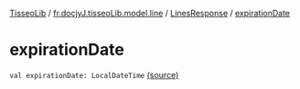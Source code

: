 [TisseoLib](../../index.md) / [fr.docjyJ.tisseoLib.model.line](../index.md) / [LinesResponse](index.md) / [expirationDate](./expiration-date.md)

# expirationDate

`val expirationDate: LocalDateTime` [(source)](https://github.com/docjyJ/TisseoLib/tree/master/src/main/kotlin/fr/docjyJ/tisseoLib/model/line/LinesResponse.kt#L9)